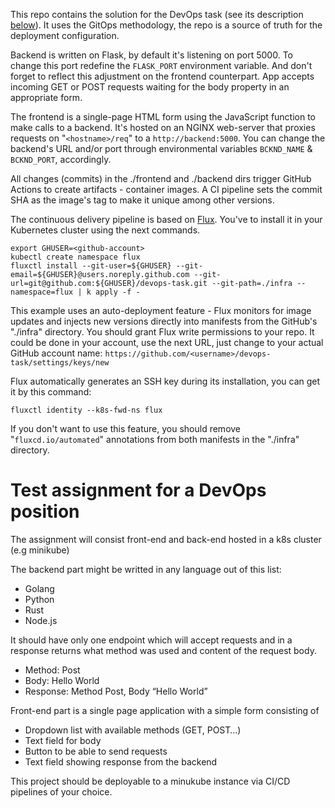 This repo contains the solution for the DevOps task (see its description [below](#test-assignment-for-a-devops-position)). It uses the GitOps methodology, the repo is a source of truth for the deployment configuration.

Backend is written on Flask, by default it's listening on port 5000. To change this port redefine the `FLASK_PORT` environment variable. And don't forget to reflect this adjustment on the frontend counterpart. App accepts incoming GET or POST requests waiting for the body property in an appropriate form.

The frontend is a single-page HTML form using the JavaScript function to make calls to a backend. It's hosted on an NGINX web-server that proxies requests on "`<hostname>/req`" to a `http://backend:5000`. You can change the backend's URL and/or port through environmental variables `BCKND_NAME` & `BCKND_PORT`, accordingly.

All changes (commits) in the ./frontend and ./backend dirs trigger GitHub Actions to create artifacts - container images. A CI pipeline sets the commit SHA as the image's tag to make it unique among other versions.

The continuous delivery pipeline is based on [Flux](https://github.com/fluxcd/flux). You've to install it in your Kubernetes cluster using the next commands.

    export GHUSER=<github-account>
    kubectl create namespace flux
    fluxctl install --git-user=${GHUSER} --git-email=${GHUSER}@users.noreply.github.com --git-url=git@github.com:${GHUSER}/devops-task.git --git-path=./infra --namespace=flux | k apply -f -

This example uses an auto-deployment feature - Flux monitors for image updates and injects new versions directly into manifests from the GitHub's "./infra" directory. You should grant Flux write permissions to your repo. It could be done in your account, use the next URL, just change <username> to your actual GitHub account name:
`https://github.com/<username>/devops-task/settings/keys/new`

Flux automatically generates an SSH key during its installation, you can get it by this command:

    fluxctl identity --k8s-fwd-ns flux

If you don't want to use this feature, you should remove "`fluxcd.io/automated`" annotations from both manifests in the "./infra" directory.

# Test assignment for a DevOps position

The assignment will consist front-end and back-end hosted in a k8s cluster (e.g minikube)

The backend part might be writted in any language out of this list:
* Golang
* Python
* Rust
* Node.js

It should have only one endpoint which will accept requests and in a response returns what method was used and content of the request body.
* Method: Post
* Body: Hello World
* Response: Method Post, Body “Hello World”

Front-end part is a single page application with a simple form consisting of
* Dropdown list with available methods (GET, POST…)
* Text field for body
* Button to be able to send requests
* Text field showing response from the backend

This project should be deployable to a minukube instance via CI/CD pipelines of your choice.
